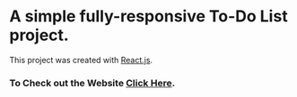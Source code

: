 # A simple fully-responsive To-Do List project.
This project was created with [React.js](https://github.com/facebook/create-react-app).

### To Check out the Website [Click Here](http://hitman-samrath.github.io/ToDoList).